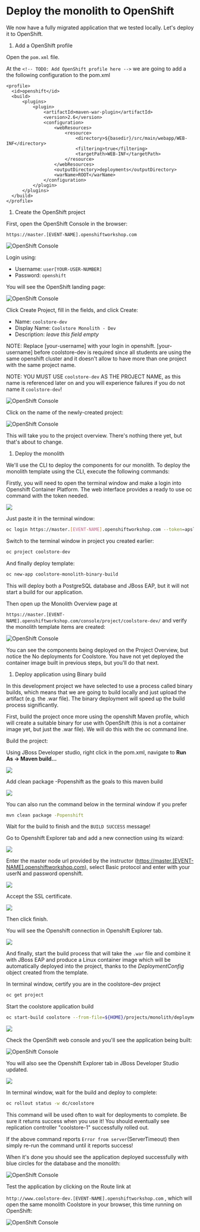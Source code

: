 # Deploy the monolith to OpenShift

We now have a fully migrated application that we tested locally. Let's deploy it to OpenShift.

1. Add a OpenShift profile

Open the `pom.xml` file.

At the `<!-- TODO: Add OpenShift profile here -->` we are going to add a the following configuration to the pom.xml

```markup
<profile>
  <id>openshift</id>
  <build>
      <plugins>
          <plugin>
              <artifactId>maven-war-plugin</artifactId>
              <version>2.6</version>
              <configuration>
                  <webResources>
                      <resource>
                          <directory>${basedir}/src/main/webapp/WEB-INF</directory>
                          <filtering>true</filtering>
                          <targetPath>WEB-INF</targetPath>
                      </resource>
                  </webResources>
                  <outputDirectory>deployments</outputDirectory>
                  <warName>ROOT</warName>
              </configuration>
          </plugin>
      </plugins>
  </build>
</profile>
```

1. Create the OpenShift project

First, open the OpenShift Console in the browser:

`https://master.[EVENT-NAME].openshiftworkshop.com`

![OpenShift Console](https://lh6.googleusercontent.com/adRMjMULPLSoIb1GcqdIhMmcTYURlU5AASF74_8YhhVgOu0t4FQXNhR4kE8Al6Rf_rRg844CO_Hkv_18hR2dvvh5cW17_iUbSd72NllEBl6tgIdFOFtWzyP5AjRYBqP4sludY70R)

Login using:

* Username: `user[YOUR-USER-NUMBER]`
* Password: `openshift`

You will see the OpenShift landing page:

![OpenShift Console](https://lh4.googleusercontent.com/zPgMUrk7SEe4siVLZiiAKBjzxIdZzJeFPlrmAgptLLejQkTifuIIXJ4s5pGac5bgThr_0wXYF12haCAQ_fIGhm6DCzbxgMjAeClr9YjA57BDCcRmYGl53ipFKGY1v_mFl2DmOo6M)

Click Create Project, fill in the fields, and click Create:

* Name: `coolstore-dev`
* Display Name: `Coolstore Monolith - Dev`
* Description: _leave this field empty_

NOTE: Replace \[your-username\] with your login in openshift. \[your-username\] before coolstore-dev is required since all students are using the same openshift cluster and it doesn't allow to have more than one project with the same project name.

NOTE: YOU MUST USE `coolstore-dev` AS THE PROJECT NAME, as this name is referenced later on and you will experience failures if you do not name it `coolstore-dev`!

![OpenShift Console](https://lh4.googleusercontent.com/2XYgas85vGlCgOi9RRHnpHwSddE6g5q-a1PxxhxHZHo8Ipt0B8iDK3F5xs8x8iVXOsvRBbRDCl-OvtNAFGNN2M0IKrbjN11O5y2mJE8t1nfCk_tsP4W863we1gCueBanbJFBR3hl)

Click on the name of the newly-created project:

![OpenShift Console](https://lh3.googleusercontent.com/sKgjYzFDDKt7y_yEqGT-vjcgsCaWyZvu5OvMbvWUqPoicR2hfVL57nt-ARBBGqrA22Q5eBqNPVlI0jygpS6flWrbxXOUIaxkUgrFUJLru3VoNCEbwUtZ20KbA_Own3KellSv4JrP)

This will take you to the project overview. There's nothing there yet, but that's about to change.

1. Deploy the monolith

We'll use the CLI to deploy the components for our monolith. To deploy the monolith template using the CLI, execute the following commands:

Firstly, you will need to open the terminal window and make a login into Openshift Container Platform. The web interface provides a ready to use oc command with the token needed.

![](https://lh6.googleusercontent.com/ka14YTWqsxGnbVNVc4x8f2-79Md4pppNCzTDaL0A0nrYHEQBBwz-v8L4_yiYW2r4yaWxXsfB9RhFXNc2gPw98llQgM42l4HCWlzOSKsljCvA2mE3iCrpN1wzmuGMbNUIiQXE1bnB)

Just paste it in the terminal window:

```bash
oc login https://master.[EVENT-NAME].openshiftworkshop.com --token=apslfkwikdk
```

Switch to the terminal window in project you created earlier:

```bash
oc project coolstore-dev
```

And finally deploy template:

```bash
oc new-app coolstore-monolith-binary-build
```

This will deploy both a PostgreSQL database and JBoss EAP, but it will not start a build for our application.

Then open up the Monolith Overview page at

`https://master.[EVENT-NAME].openshiftworkshop.com/console/project/coolstore-dev/` and verify the monolith template items are created:

![OpenShift Console](https://lh5.googleusercontent.com/a-nlzEUCDZ7NH1lgi7-eGl14_VE3q5Bxx15u0H3LK0tJJyZp6lYt0gNJKxiVUMc7PLGJigBnpaNw9c1TDjyXF-j6QhLV01xjg7Q3bnA4gGCgkzn7x5Q00zLQv1uFyowlt9woI5o4)

You can see the components being deployed on the Project Overview, but notice the No deployments for Coolstore. You have not yet deployed the container image built in previous steps, but you'll do that next.

1. Deploy application using Binary build

In this development project we have selected to use a process called binary builds, which means that we are going to build locally and just upload the artifact \(e.g. the .war file\). The binary deployment will speed up the build process significantly.

First, build the project once more using the openshift Maven profile, which will create a suitable binary for use with OpenShift \(this is not a container image yet, but just the .war file\). We will do this with the oc command line.

Build the project:

Using JBoss Developer studio, right click in the pom.xml, navigate to **Run As → Maven build…**

![](https://lh3.googleusercontent.com/YBzKnjhgFNHRAEVEWnnH_8gFv3XcGgmvT322FXSZHt_DXRA177MXC-6pIZvXOJleJ-UpWFuxcHRUtQqFm2GFp6I_7fO--f_kb9bvNrRZj5W2bVKQ74b-qHnokSQCakcCI1bLoOUd)

Add clean package -Popenshift as the goals to this maven build

![](https://lh6.googleusercontent.com/KQoBMMUAzRBNwKFAol1dTxDDzZzSncsH2LphRnyXioL9QZJv3sSTEiohKoJAP09vnF-aX5tY4bZYy-bETlkRSCQY3tSv0r52fxgH69jSwps3BF3CgaMuT4sNsWG5fCdZPwoQme0v)

You can also run the command below in the terminal window if you prefer

```bash
mvn clean package -Popenshift
```

Wait for the build to finish and the `BUILD SUCCESS` message!

Go to Openshift Explorer tab and add a new connection using its wizard:

![](https://lh5.googleusercontent.com/btYqANIenDwLElY9OX_Yz54pK0qyHIDVCDzMmJ2GhoneDT5Y7SJWhnLMgnlFd2kvUd4kAQN4lXNAF9qJ-ybNl_Tn_3kZbyu9muV_EgxrbzD3R0dEUyrJ8sRmdWspU5tmWMxSc9Qg)

Enter the master node url provided by the instructor \([https://master.\[EVENT-NAME\].openshiftworkshop.com](about:blank)\), select Basic protocol and enter with your userN and password openshift.

![](https://lh4.googleusercontent.com/amAHzzCcVOpGB4_ffU2mgpYMBuBQG9PAnZDjNJwXoRW2aY0b9gCMOBXrrF0kf7QfWA5BUzuQo5CLCgHb45HI4fwD6uITERrWbQSZBhEu_Gr_EKqBG5HjNPZbx3An4yCppIfG0McQ)

Accept the SSL certificate.

![](https://lh5.googleusercontent.com/CE3kXnGj8PDeqCpmxTBR0G8zugsdzC9eWDoMEW30E33mN8dIDDi9CFNbeF4MrTW1qp4sWd__axY4Wf4YmPhoJTS_UIPjI3SIAkzM4pxYwZXNnemVehrKDbfbk-DXXNK5zDQ0XgAE)

Then click finish.

You will see the Openshift connection in Openshift Explorer tab.

![](https://lh3.googleusercontent.com/dHj9xaCgij3OgtG4bGiWm8EWVzGPqltv6IiV9We1x-Am5TGP5tSQTBeAaj_FdzjuqKjmvZpVir_BSiDpZMkXVCjKuNTSD28Y-Bsso5Lc7slOm0GHnFI3HfVb4b6Z3x_So1cwa4vt)

And finally, start the build process that will take the `.war` file and combine it with JBoss EAP and produce a Linux container image which will be automatically deployed into the project, thanks to the _DeploymentConfig_ object created from the template.

In terminal window, certify you are in the coolstore-dev project

```bash
oc get project
```

Start the coolstore application build

```bash
oc start-build coolstore --from-file=${HOME}/projects/monolith/deployments/ROOT.war
```

![](https://lh6.googleusercontent.com/lMUUPe8HEefSL8W9LPk3d0k9t60Rn3arMYxeHEqCqKI7kxPOkfbZ6OjMU0neZsRiZaNqsygRFk0JiTnTubODqNFybqoiPYCn8fPbyNPW2Sdz_OYxhQUvYgUVYJtjXohxE_BKG4Wo)

Check the OpenShift web console and you'll see the application being built:

![OpenShift Console](https://lh5.googleusercontent.com/1oYV54VqF6du_BIU1-EM25RP0wAGobb7e_47NTz0EmsXAK7CFLyAbPkPe1QXVfpznwcaqso6_BWcId6djHX2IkVHmcz1j7n40AGqgFdqOp43ozEHL_8RN9uGpy5PuONohgWVcGQG)

You will also see the Openshift Explorer tab in JBoss Developer Studio updated.

![](https://lh4.googleusercontent.com/qZE8TGeqvWBrWqtGVjHtYr05GGHXHu6mUzZckVGCqBraslkgxESdHR5Jq2Bh1gi6UGFJJFP2yMyI-nhucFf8pYmXYrrfNc2o3inQLOXDWRkKAiISv-0J4FV16mpugOftiuZlxRhH)

In terminal window, wait for the build and deploy to complete:

```bash
oc rollout status -w dc/coolstore
```

This command will be used often to wait for deployments to complete. Be sure it returns success when you use it! You should eventually see replication controller "coolstore-1" successfully rolled out.

If the above command reports `Error from server`\(ServerTimeout\) then simply re-run the command until it reports success!

When it's done you should see the application deployed successfully with blue circles for the database and the monolith:

![OpenShift Console](https://lh3.googleusercontent.com/qeJj3G-Ae_gato3Un3NYgz6n71cb05Cjr2px9cRzGwxfcUMJXKI_EWHzg82Dm9hbO_hFEqWYq3Lqq7vXwtZr0e1LCWjZqc9ZPlf3SjQBpZfQEQBlCkoSHWT1otezDLsPXqwQLozw)

Test the application by clicking on the Route link at

`http://www.coolstore-dev.[EVENT-NAME].openshiftworkshop.com` , which will open the same monolith Coolstore in your browser, this time running on OpenShift:

![OpenShift Console](https://lh4.googleusercontent.com/l1yoAXLaHqQ9fj08CIipI1kZvmXrkqwltW0hwwDUk7gzLM42e0n8FjEKq4mDYlW5cvZsMJkZ8vBXlxM2P6dwLqrzG68yjj8ZuAHv9LuBS1e-f_qvdJwm9rOBFyFJyOQanLUnc8z2)

